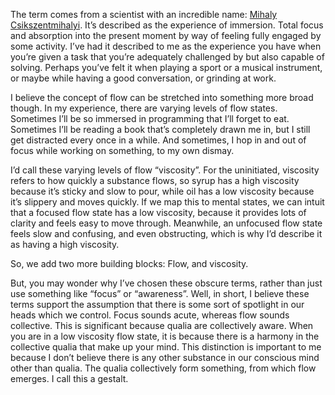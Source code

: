 The term comes from a scientist with an incredible name: [Mihaly Csikszentmihalyi](https://en.wikipedia.org/wiki/Mihaly_Csikszentmihalyi). It’s described as the experience of immersion. Total focus and absorption into the present moment by way of feeling fully engaged by some activity. I’ve had it described to me as the experience you have when you’re given a task that you’re adequately challenged by but also capable of solving. Perhaps you’ve felt it when playing a sport or a musical instrument, or maybe while having a good conversation, or grinding at work. 

I believe the concept of flow can be stretched into something more broad though. In my experience, there are varying levels of flow states. Sometimes I’ll be so immersed in programming that I’ll forget to eat. Sometimes I’ll be reading a book that’s completely drawn me in, but I still get distracted every once in a while. And sometimes, I hop in and out of focus while working on something, to my own dismay.

I’d call these varying levels of flow “viscosity”. For the uninitiated, viscosity refers to how quickly a substance flows, so syrup has a high viscosity because it’s sticky and slow to pour, while oil has a low viscosity because it’s slippery and moves quickly. If we map this to mental states, we can intuit that a focused flow state has a low viscosity, because it provides lots of clarity and feels easy to move through. Meanwhile, an unfocused flow state feels slow and confusing, and even obstructing, which is why I’d describe it as having a high viscosity. 

So, we add two more building blocks: Flow, and viscosity. 

But, you may wonder why I’ve chosen these obscure terms, rather than just use something like “focus” or “awareness”. Well, in short, I believe these terms support the assumption that there is some sort of spotlight in our heads which we control. Focus sounds acute, whereas flow sounds collective. This is significant because qualia are collectively aware. When you are in a low viscosity flow state, it is because there is a harmony in the collective qualia that make up your mind. This distinction is important to me because I don’t believe there is any other substance in our conscious mind other than qualia. The qualia collectively form something, from which flow emerges. I call this a gestalt.


